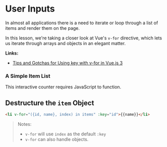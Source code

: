 # User Inputs

In almost all applications there is a need to iterate or loop through a list of items and render them on the page.

In this lesson, we're taking a closer look at Vue's `v-for` directive, which lets us iterate through arrays and objects in an elegant matter.

**Links:**

- [Tips and Gotchas for Using key with v-for in Vue.js 3](https://vueschool.io/articles/vuejs-tutorials/tips-and-gotchas-for-using-key-with-v-for-in-vue-js-3/)

<div class="vue-interactive-solution" data-solution-id="list" data-vue-app-script="list.js">
    <h3>A Simple Item List</h3>
    <div class="solution-container" id="vue-app-list">
        <noscript>
            <div class="solution-content noscript-solution p-3 bg-gray-50 border rounded-md">
                <p>This interactive counter requires JavaScript to function.</p>
            </div>
        </noscript>
    </div>
</div>

## Destructure the `item` Object

```html
<li v-for="({id, name}, index) in items" :key="id">{{name}}</li>
```

> Notes:
>
> - `v-for` will use `index` as the default `:key`
> - `v-for` can also handle objects.

